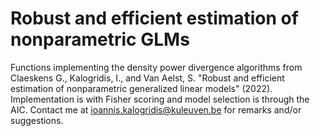 # Robust and efficient estimation of nonparametric GLMs
Functions implementing the density power divergence algorithms from Claeskens G., Kalogridis, I., and Van Aelst, S. "Robust and efficient estimation of nonparametric generalized linear models" (2022).
Implementation is with Fisher scoring and model selection is through the AIC.
Contact me at ioannis.kalogridis@kuleuven.be for remarks and/or suggestions.
